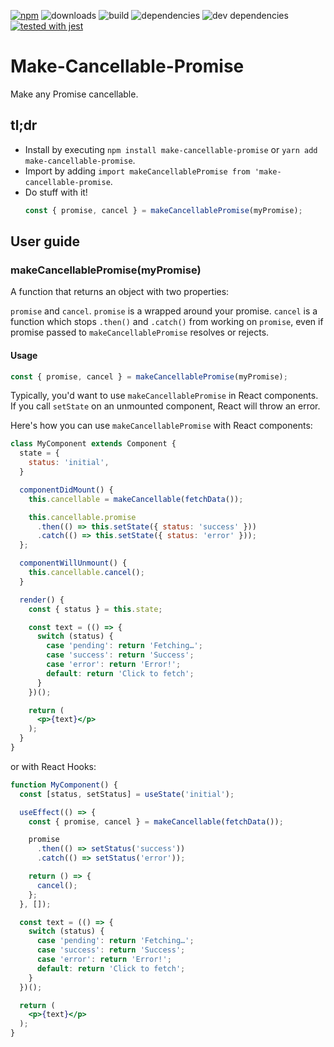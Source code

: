 [![npm](https://img.shields.io/npm/v/make-cancellable-promise.svg)](https://www.npmjs.com/package/make-cancellable-promise) ![downloads](https://img.shields.io/npm/dt/make-cancellable-promise.svg) ![build](https://travis-ci.com/wojtekmaj/make-cancellable-promise.svg?branch=master) ![dependencies](https://img.shields.io/david/wojtekmaj/make-cancellable-promise.svg) ![dev dependencies](https://img.shields.io/david/dev/wojtekmaj/make-cancellable-promise.svg) [![tested with jest](https://img.shields.io/badge/tested_with-jest-99424f.svg)](https://github.com/facebook/jest)

# Make-Cancellable-Promise
Make any Promise cancellable.

## tl;dr
* Install by executing `npm install make-cancellable-promise` or `yarn add make-cancellable-promise`.
* Import by adding `import makeCancellablePromise from 'make-cancellable-promise`.
* Do stuff with it!
    ```js
    const { promise, cancel } = makeCancellablePromise(myPromise);
    ```

## User guide

### makeCancellablePromise(myPromise)

A function that returns an object with two properties:

`promise` and `cancel`. `promise` is a wrapped around your promise. `cancel` is a function which stops `.then()` and `.catch()` from working on `promise`, even if promise passed to `makeCancellablePromise` resolves or rejects.

#### Usage

```js
const { promise, cancel } = makeCancellablePromise(myPromise);
```

Typically, you'd want to use `makeCancellablePromise` in React components. If you call `setState` on an unmounted component, React will throw an error.

Here's how you can use `makeCancellablePromise` with React components:

```jsx
class MyComponent extends Component {
  state = {
    status: 'initial',
  }

  componentDidMount() {
    this.cancellable = makeCancellable(fetchData());

    this.cancellable.promise
      .then(() => this.setState({ status: 'success' }))
      .catch(() => this.setState({ status: 'error' }));
  };

  componentWillUnmount() {
    this.cancellable.cancel();
  }

  render() {
    const { status } = this.state;

    const text = (() => {
      switch (status) {
        case 'pending': return 'Fetching…';
        case 'success': return 'Success';
        case 'error': return 'Error!';
        default: return 'Click to fetch';
      }
    })();

    return (
      <p>{text}</p>
    );
  }
}
```

or with React Hooks:

```jsx
function MyComponent() {
  const [status, setStatus] = useState('initial');

  useEffect(() => {
    const { promise, cancel } = makeCancellable(fetchData());

    promise
      .then(() => setStatus('success'))
      .catch(() => setStatus('error'));

    return () => {
      cancel();
    };
  }, []);

  const text = (() => {
    switch (status) {
      case 'pending': return 'Fetching…';
      case 'success': return 'Success';
      case 'error': return 'Error!';
      default: return 'Click to fetch';
    }
  })();

  return (
    <p>{text}</p>
  );
}
```
